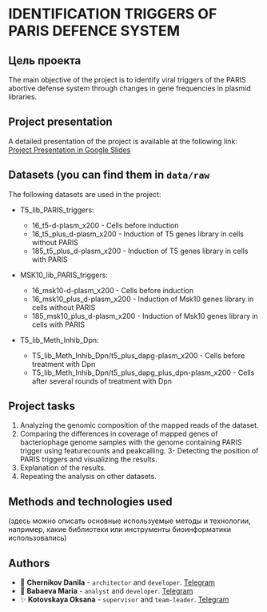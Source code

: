 # IDENTIFICATION TRIGGERS OF PARIS DEFENCE SYSTEM

## Цель проекта
The main objective of the project is to identify viral triggers of the PARIS abortive defense system through changes in gene frequencies in plasmid libraries.

## Project presentation
A detailed presentation of the project is available at the following link:
[Project Presentation in Google Slides](https://docs.google.com/presentation/d/1-KTM0OiHdkXXXEEehxYrX4-w9287vMTyLXqOCywW6qE/edit#slide=id.g2c46fa53951_0_13)

## Datasets (you can find them in `data/raw`
The following datasets are used in the project:
- T5_lib_PARIS_triggers:
  * 16_t5-d-plasm_x200 - Cells before induction
  * 16_t5_plus_d-plasm_x200 - Induction of T5 genes library in cells without PARIS
  * 185_t5_plus_d-plasm_x200 - Induction of T5 genes library in cells with PARIS
  
- MSK10_lib_PARIS_triggers:
  * 16_msk10-d-plasm_x200 - Cells before induction
  * 16_msk10_plus_d-plasm_x200 - Induction of Msk10 genes library in cells without PARIS
  * 185_msk10_plus_d-plasm_x200 - Induction of Msk10 genes library in cells with PARIS
  
- T5_lib_Meth_Inhib_Dpn:
  * T5_lib_Meth_Inhib_Dpn/t5_plus_dapg-plasm_x200 - Cells before treatment with Dpn
  * T5_lib_Meth_Inhib_Dpn/t5_plus_dapg_plus_dpn-plasm_x200 - Cells after several rounds of treatment with Dpn

## Project tasks
1. Analyzing the genomic composition of the mapped reads of the dataset.
2. Comparing the differences in coverage of mapped genes of bacteriophage genome samples with the genome containing PARIS trigger using featurecounts and peakcalling.
3- Detecting the position of PARIS triggers and visualizing the results.
4. Explanation of the results.
5. Repeating the analysis on other datasets.

## Methods and technologies used
(здесь можно описать основные используемые методы и технологии, например, какие библиотеки или инструменты биоинформатики использовалиcь)

## Authors
- 💼 **Chernikov Danila** - `architector` and `developer`. [Telegram](https://t.me/dachernikov)
- 🚀 **Babaeva Maria** - `analyst` and `developer`. [Telegram](https://t.me/icalledmyselfmoon)
- ✨ **Kotovskaya Oksana** - `supervisor` and `team-leader`. [Telegram](https://t.me/nerawe)
